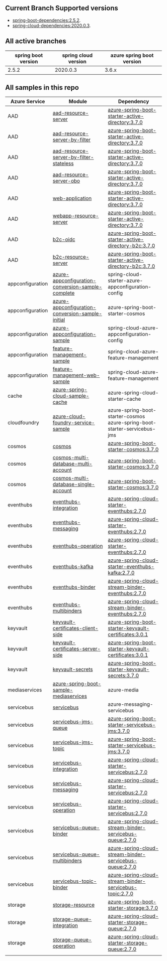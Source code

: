 
## Current Branch Supported versions
- [spring-boot-dependencies:2.5.2](https://repo.maven.apache.org/maven2/org/springframework/boot/spring-boot-dependencies/2.5.2/spring-boot-dependencies-2.5.2.pom).
- [spring-cloud-dependencies:2020.0.3](https://repo.maven.apache.org/maven2/org/springframework/cloud/spring-cloud-dependencies/2020.0.3/spring-cloud-dependencies-2020.0.3.pom).

## All active branches

| spring boot version | spring cloud version | azure spring boot version | 
| ---                 | ---                  | ---                       | 
| 2.5.2               | 2020.0.3             | 3.6.x                     | 

## All samples in this repo

| Azure Service    | Module                                                       | Dependency                                                   |
| ---------------- | ------------------------------------------------------------ | ------------------------------------------------------------ |
| AAD              | [aad-resource-server](aad/azure-spring-boot-starter-active-directory/aad-resource-server) | [azure-spring-boot-starter-active-directory:3.7.0]           |
| AAD              | [aad-resource-server-by-filter](aad/azure-spring-boot-starter-active-directory/aad-resource-server-by-filter) | [azure-spring-boot-starter-active-directory:3.7.0]             |
| AAD              | [aad-resource-server-by-filter-stateless](aad/azure-spring-boot-starter-active-directory/aad-resource-server-by-filter-stateless) | [azure-spring-boot-starter-active-directory:3.7.0]             |
| AAD              | [aad-resource-server-obo](aad/azure-spring-boot-starter-active-directory/aad-resource-server-obo) | [azure-spring-boot-starter-active-directory:3.7.0]             |
| AAD              | [web-application](aad/azure-spring-boot-starter-active-directory/web-application) | [azure-spring-boot-starter-active-directory:3.7.0]             |
| AAD              | [webapp-resource-server](aad/azure-spring-boot-starter-active-directory/web-application-and-resource-server) | [azure-spring-boot-starter-active-directory:3.7.0]             |
| AAD              | [b2c-oidc](aad/azure-spring-boot-starter-active-directory-b2c/b2c-oidc) | [azure-spring-boot-starter-active-directory-b2c:3.7.0]              |
| AAD              | [b2c-resource-server](aad/azure-spring-boot-starter-active-directory-b2c/b2c-resource-server) | [azure-spring-boot-starter-active-directory-b2c:3.7.0]               |
| appconfiguration | [azure-appconfiguration-conversion-sample-complete](appconfiguration/azure-appconfiguration-conversion-sample-complete) | spring-cloud-starter-azure-appconfiguration-config           |
| appconfiguration | [azure-appconfiguration-conversion-sample-initial](appconfiguration/azure-appconfiguration-conversion-sample-initial) | azure-spring-boot-starter-cosmos                             |
| appconfiguration | [azure-appconfiguration-sample](appconfiguration/azure-appconfiguration-sample) | spring-cloud-azure-appconfiguration-config                   |
| appconfiguration | [feature-management-sample](appconfiguration/feature-management-sample) | spring-cloud-azure-feature-management                        |
| appconfiguration | [feature-management-web-sample](appconfiguration/feature-management-web-sample) | spring-cloud-azure-feature-management                        |
| cache            | [azure-spring-cloud-sample-cache](cache/azure-spring-cloud-sample-cache) | azure-spring-cloud-starter-cache                             |
| cloudfoundry     | [azure-cloud-foundry-service-sample](cloudfoundry/azure-cloud-foundry-service-sample) | azure-spring-boot-starter-cosmos<br />azure-spring-boot-starter-servicebus-jms |
| cosmos           | [cosmos](cosmos/azure-spring-boot-starter-cosmos/cosmos)     | [azure-spring-boot-starter-cosmos:3.7.0]                             |
| cosmos           | [cosmos-multi-database-multi-account](cosmos/azure-spring-boot-starter-cosmos/cosmos-multi-database-multi-account) | [azure-spring-boot-starter-cosmos:3.7.0]                            |
| cosmos           | [cosmos-multi-database-single-account](cosmos/azure-spring-boot-starter-cosmos/cosmos-multi-database-single-account) | [azure-spring-boot-starter-cosmos:3.7.0]                            |
| eventhubs        | [eventhubs-integration](eventhubs/azure-spring-cloud-starter-eventhubs/eventhubs-integration) | [azure-spring-cloud-starter-eventhubs:2.7.0]                       |
| eventhubs        | [eventhubs-messaging](eventhubs/azure-spring-cloud-starter-eventhubs/eventhubs-messaging) | [azure-spring-cloud-starter-eventhubs:2.7.0]                       |
| eventhubs        | [eventhubs-operation](eventhubs/azure-spring-cloud-starter-eventhubs/eventhubs-operation) |[azure-spring-cloud-starter-eventhubs:2.7.0]                     |
| eventhubs        | [eventhubs-kafka](eventhubs/azure-spring-cloud-starter-eventhubs-kafka/eventhubs-kafka) | [azure-spring-cloud-starter-eventhubs-kafka:2.7.0]                   |
| eventhubs        | [eventhubs-binder](eventhubs/azure-spring-cloud-stream-binder-eventhubs/eventhubs-binder) | [azure-spring-cloud-stream-binder-eventhubs:2.7.0]                   |
| eventhubs        | [eventhubs-multibinders](eventhubs/azure-spring-cloud-stream-binder-eventhubs/eventhubs-multibinders) | [azure-spring-cloud-stream-binder-eventhubs:2.7.0]                   |
| keyvault         | [keyvault-certificates-client-side](keyvault/azure-spring-boot-starter-keyvault-certificates/keyvault-certificates-client-side) | [azure-spring-boot-starter-keyvault-certificates:3.0.1]             |
| keyvault         | [keyvault-certificates-server-side](keyvault/azure-spring-boot-starter-keyvault-certificates/keyvault-certificates-server-side) | [azure-spring-boot-starter-keyvault-certificates:3.0.1]             |
| keyvault         | [keyvault-secrets](keyvault/azure-spring-boot-starter-keyvault-secrets/keyvault-secrets) | [azure-spring-boot-starter-keyvault-secrets:3.7.0]               |
| mediaservices    | [azure-spring-boot-sample-mediaservices](mediaservices/azure-spring-boot-sample-mediaservices) | azure-media                                                  |
| servicebus       | [servicebus](servicebus/azure-messaging-servicebus/servicebus) | azure-messaging-servicebus                                   |
| servicebus       | [servicebus-jms-queue](servicebus/azure-spring-boot-starter-servicebus-jms/servicebus-jms-queue) | [azure-spring-boot-starter-servicebus-jms:3.7.0]                     |
| servicebus       | [servicebus-jms-topic](servicebus/azure-spring-boot-starter-servicebus-jms/servicebus-jms-topic) | [azure-spring-boot-starter-servicebus-jms:3.7.0]                    |
| servicebus       | [servicebus-integration](servicebus/azure-spring-cloud-starter-servicebus/servicebus-integration) | [azure-spring-cloud-starter-servicebus:2.7.0]                        |
| servicebus       | [servicebus-messaging](servicebus/azure-spring-cloud-starter-servicebus/servicebus-messaging) | [azure-spring-cloud-starter-servicebus:2.7.0]                        |
| servicebus       | [servicebus-operation](servicebus/azure-spring-cloud-starter-servicebus/servicebus-operation) | [azure-spring-cloud-starter-servicebus:2.7.0]                        |
| servicebus       | [servicebus-queue-binder](servicebus/azure-spring-cloud-stream-binder-servicebus-queue/servicebus-queue-binder) | [azure-spring-cloud-stream-binder-servicebus-queue:2.7.0]            |
| servicebus       | [servicebus-queue-multibinders](servicebus/azure-spring-cloud-stream-binder-servicebus-queue/servicebus-queue-multibinders) | [azure-spring-cloud-stream-binder-servicebus-queue:2.7.0]            |
| servicebus       | [servicebus-topic-binder](servicebus/azure-spring-cloud-stream-binder-servicebus-topic/servicebus-topic-binder) | [azure-spring-cloud-stream-binder-servicebus-topic:2.7.0]            |
| storage          | [storage-resource](storage/azure-spring-boot-starter-storage/storage-resource) | [azure-spring-boot-starter-storage:3.7.0]                            |
| storage          | [storage-queue-integration](storage/azure-spring-cloud-starter-storage-queue/storage-queue-integration) | [azure-spring-cloud-starter-storage-queue:2.7.0]                     |
| storage          | [storage-queue-operation](storage/azure-spring-cloud-starter-storage-queue/storage-queue-operation) | [azure-spring-cloud-starter-storage-queue:2.7.0]                     |
|                  |                                                              |                                                              |



### 

[main]: https://github.com/Azure-Samples/azure-spring-boot-samples
[azure-spring-boot-starter-keyvault-secrets:3.7.0]: https://search.maven.org/artifact/com.azure.spring/azure-spring-boot-starter-keyvault-secrets/3.7.0/jar
[azure-spring-boot-starter-keyvault-certificates:3.0.1]: https://search.maven.org/artifact/com.azure.spring/azure-spring-boot-starter-keyvault-certificates/3.0.1/jar
[azure-spring-cloud-stream-binder-eventhubs:2.7.0]: https://search.maven.org/artifact/com.azure.spring/azure-spring-cloud-stream-binder-eventhubs/2.7.0/jar
[azure-spring-cloud-starter-eventhubs-kafka:2.7.0]: https://search.maven.org/artifact/com.azure.spring/azure-spring-cloud-starter-eventhubs-kafka/2.7.0/jar
[azure-spring-cloud-starter-eventhubs:2.7.0]: https://search.maven.org/artifact/com.azure.spring/azure-spring-cloud-starter-eventhubs/2.7.0/jar
[azure-spring-boot-starter-cosmos:3.7.0]: https://search.maven.org/artifact/com.azure.spring/azure-spring-boot-starter-cosmos/3.7.0/jar
[azure-spring-cloud-stream-binder-servicebus-topic:2.7.0]: https://search.maven.org/artifact/com.azure.spring/azure-spring-cloud-stream-binder-servicebus-topic/2.7.0/jar
[azure-spring-cloud-stream-binder-servicebus-queue:2.7.0]: https://search.maven.org/artifact/com.azure.spring/azure-spring-cloud-stream-binder-servicebus-queue/2.7.0/jar 
[azure-spring-boot-starter-storage:3.7.0]: https://search.maven.org/artifact/com.azure.spring/azure-spring-boot-starter-storage/3.7.0/jar
[azure-spring-boot-starter-active-directory:3.7.0]: https://search.maven.org/artifact/com.azure.spring/azure-spring-boot-starter-active-directory/3.7.0/jar
[azure-spring-boot-starter-active-directory-b2c:3.7.0]: https://search.maven.org/artifact/com.azure.spring/azure-spring-boot-starter-active-directory-b2c/3.7.0/jar
[azure-spring-boot-starter-servicebus-jms:3.7.0]: https://search.maven.org/artifact/com.azure.spring/azure-spring-boot-starter-servicebus-jms/3.7.0/jar
[azure-spring-cloud-starter-servicebus:2.7.0]: https://search.maven.org/artifact/com.azure.spring/azure-spring-cloud-starter-servicebus/2.7.0/jar 
[azure-spring-cloud-starter-storage-queue:2.7.0]: https://search.maven.org/artifact/com.azure.spring/azure-spring-cloud-starter-storage-queue/2.7.0/jar
